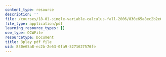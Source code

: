```yaml
---
content_type: resource
description: ''
file: /courses/18-01-single-variable-calculus-fall-2006/830e65a8ec2b2e630fa95271627576fe_KhwQKE_tld0.pdf
file_type: application/pdf
learning_resource_types: []
ocw_type: OCWFile
resourcetype: Document
title: 3play pdf file
uid: 830e65a8-ec2b-2e63-0fa9-5271627576fe
---
```

